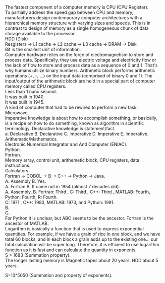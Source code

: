 The fastest component of a computer memory is CPU (CPU Register).  
To partially address the speed gap between CPU and memory, manufacturers design contemporary computer architectures with a hierarchical memory structure with varying sizes and speeds. This is in contrast to design of memory as a single homogeneous chunk of data storage available to the processor.  
HDD (Disk)  
Resgisters -> L1 cache -> L2 cache -> L3 cache -> DRAM -> Disk  
Bit is the smallest unit of information.  
Computer hardware relies on the force of electromagnetism to store and process data. Specifically, they use electric voltage and electricity flow or the lack of flow to store and process data as a sequence of 0 and 1. That's why humans utilize binary numbers. Arithmetic block performs arithmetic operations (+, -, …) on the input data (comprised of binary 0 and 1). The input/output of the arithmetic block are held in a special part of computer memory called CPU registers.  
Less than 1 nano second.  
It was built in 1940.  
It was built in 1945.  
A kind of computer that had to be rewired to perform a new task.  
Microwave.  
Imperative knowledge is about how to accomplish something, or basically, is a recipe on how to do something, known as algorithm in scientific terminology. Declarative knowledge is statement/fact.  
a. Declarative B. Declarative C. Imperative D. Imperative E. Imperative.  
Arithematic/Mathematics.  
Electronic Numerical Integrator and And Computer (ENIAC).    
Python.  
Fortran.  
Memory array, control unit, arithemetic block, CPU registers, data instructions.  
Calculators.  
Fortran -> COBOL -> B -> C++ -> Python -> Java.  
A. Assembly B. Yes.  
A. Fortran B. It came out in 1954 (almost 7 decades old).  
A. Assembly. B. Fortran: Third , C: Third , C++: Third , MATLAB: Fourth, Python: Fourth, R: Fourth.  
C: 1971 , C++: 1983, MATLAB: 1973, and Python: 1991.  
B.  
C.  
For Python it is unclear, but ABC seems to be the ancestor. Fortran is the ancestor of MATLAB.  
Logarithm is basically a function that is used to express exponential quantities. For example, if we have a grain of rice in one block, and we have total 60 blocks, and in each block a grain adds up to the existing one... our total calculation will be super long. Therefore, it is efficient to use logarithm function as it is fast and can calculate the quantity in exponents.  
S = 1683 (Summation property).  
The longer lasting memory is Magnetic tapes about 20 years. HDD about 5 years.  

S=10^5050 (Summation and property of exponents).  



